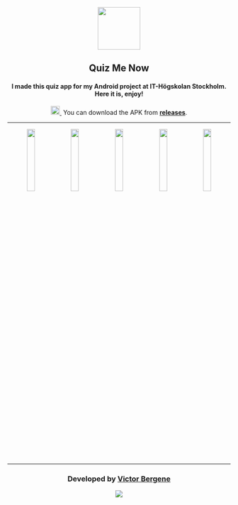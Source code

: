 <p align="center"><img src="https://walmin.com/quizmenow/images/icon.png" width="96"></p>
<h2 align="center">Quiz Me Now</h2>
<h4 align="center">I made this quiz app for my Android project at IT-Högskolan Stockholm. Here it is, enjoy!</h4>

<p align="center">
<a href="https://github.com/WALMIN/QuizMeNow/releases" title="Download apk">
<img src="https://walmin.com/unleashiconpack/images/github_download.png" height="20">
</a>&nbsp;You can download the APK from <a href="https://www.walmin.com"><b>releases</b></a>.
</p>

---
<p align="center">
<img src="https://walmin.com/quizmenow/images/img0.jpg" width="19%"/>
<img src="https://walmin.com/quizmenow/images/img1.jpg" width="19%"/>
<img src="https://walmin.com/quizmenow/images/img2.jpg" width="19%"/>
<img src="https://walmin.com/quizmenow/images/img3.jpg" width="19%"/>
<img src="https://walmin.com/quizmenow/images/img4.jpg" width="19%"/>
</p>

---
<h3 align="center">Developed by <a href="https://www.walmin.com"><b>Victor Bergene</b></a></h3>
<p align="center"><a href="https://github.com/WALMIN"><img src="https://img.shields.io/github/followers/WALMIN.svg?style=social&label=Follow"></a></p>
